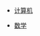 
* [计算机](./node/computerNode/ "计算机")
<!-- * [人文](./node/Humanities/ "人文") -->
* [数学](./node/math/ "数学")

